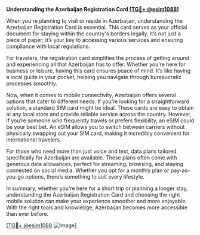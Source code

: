 **Understanding the Azerbaijan Registration Card [[TG💪+ @esim1088](https://t.me/s/esim1088)]**

When you're planning to visit or reside in Azerbaijan, understanding the Azerbaijan Registration Card is essential. This card serves as your official document for staying within the country's borders legally. It’s not just a piece of paper; it’s your key to accessing various services and ensuring compliance with local regulations.

For travelers, the registration card simplifies the process of getting around and experiencing all that Azerbaijan has to offer. Whether you’re here for business or leisure, having this card ensures peace of mind. It’s like having a local guide in your pocket, helping you navigate through bureaucratic processes smoothly.

Now, when it comes to mobile connectivity, Azerbaijan offers several options that cater to different needs. If you’re looking for a straightforward solution, a standard SIM card might be ideal. These cards are easy to obtain at any local store and provide reliable service across the country. However, if you’re someone who frequently travels or prefers flexibility, an eSIM could be your best bet. An eSIM allows you to switch between carriers without physically swapping out your SIM card, making it incredibly convenient for international travelers.

For those who need more than just voice and text, data plans tailored specifically for Azerbaijan are available. These plans often come with generous data allowances, perfect for streaming, browsing, and staying connected on social media. Whether you opt for a monthly plan or pay-as-you-go options, there’s something to suit every lifestyle.

In summary, whether you’re here for a short trip or planning a longer stay, understanding the Azerbaijan Registration Card and choosing the right mobile solution can make your experience smoother and more enjoyable. With the right tools and knowledge, Azerbaijan becomes more accessible than ever before.

[[TG💪+ @esim1088](https://t.me/s/esim1088) ![Image](https://i.postimg.cc/Y0z9fWf4/image.png)]